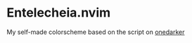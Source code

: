 # Entelecheia.nvim
My self-made colorscheme based on the script on [onedarker](https://github.com/LunarVim/onedarker.nvim)

